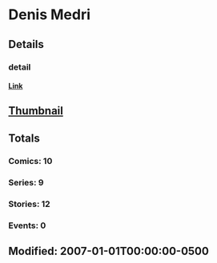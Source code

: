 # Denis  Medri 
## Details
### detail
#### [Link](http://marvel.com/comics/creators/1426/denis_medri?utm_campaign=apiRef&utm_source=225578a89fc76f3d20fbffda5d17a88d)
## [Thumbnail](http://i.annihil.us/u/prod/marvel/i/mg/9/90/4bae73b07b887.jpg)
## Totals
### Comics: 10
### Series: 9
### Stories: 12
### Events: 0
## Modified: 2007-01-01T00:00:00-0500